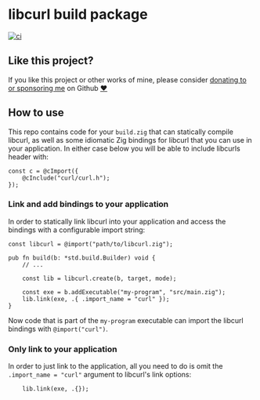 # libcurl build package

[![ci](https://github.com/mattnite/zig-libcurl/actions/workflows/ci.yml/badge.svg)](https://github.com/mattnite/zig-libcurl/actions/workflows/ci.yml)

## Like this project?

If you like this project or other works of mine, please consider [donating to or sponsoring me](https://github.com/sponsors/mattnite) on Github [:heart:](https://github.com/sponsors/mattnite)

## How to use

This repo contains code for your `build.zig` that can statically compile libcurl, as well as some idiomatic Zig bindings for libcurl that you can use in your application. In either case below you will be able to include libcurls header with:

```zig
const c = @cImport({
    @cInclude("curl/curl.h");
});
```

### Link and add bindings to your application

In order to statically link libcurl into your application and access the bindings with a configurable import string:

```zig
const libcurl = @import("path/to/libcurl.zig");

pub fn build(b: *std.build.Builder) void {
    // ...

    const lib = libcurl.create(b, target, mode);

    const exe = b.addExecutable("my-program", "src/main.zig");
    lib.link(exe, .{ .import_name = "curl" });
}
```

Now code that is part of the `my-program` executable can import the libcurl bindings with `@import("curl")`.

### Only link to your application

In order to just link to the application, all you need to do is omit the `.import_name = "curl"` argument to libcurl's link options:

```zig
    lib.link(exe, .{});
```
